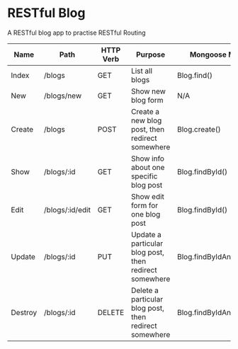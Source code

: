 # RESTful Blog

A RESTful blog app to practise RESTful Routing

| Name | Path | HTTP Verb | Purpose | Mongoose Method
| ------ | ------ | ------ | ------ | ------ |
| Index | /blogs | GET | List all blogs | Blog.find()
| New |  /blogs/new | GET |Show new blog form | N/A
| Create | /blogs | POST | Create a new blog post, then redirect somewhere | Blog.create()
| Show | /blogs/:id | GET | Show info about one specific blog post | Blog.findById()
| Edit | /blogs/:id/edit | GET | Show edit form for one blog post | Blog.findById()
| Update | /blogs/:id | PUT | Update a particular blog post, then redirect somewhere | Blog.findByIdAndUpdate()
| Destroy | /blogs/:id | DELETE | Delete a particular blog post, then redirect somewhere | Blog.findByIdAndRemove()